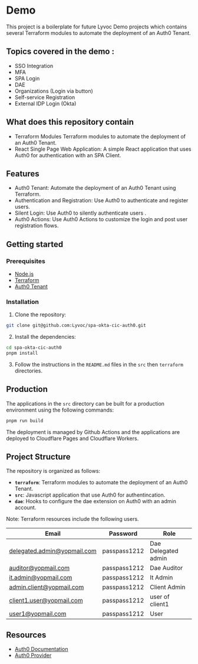 # Demo
This project is a boilerplate for future Lyvoc Demo projects which contains several Terraform modules to automate the deployment of an Auth0 Tenant.

## Topics covered in the demo : 
- SSO Integration 
- MFA
- SPA Login
- DAE
- Organizations (Login via button)
- Self-service Registration 
- External IDP Login (Okta)

## What does this repository contain
- Terraform Modules Terraform modules to automate the deployment of an Auth0 Tenant.
- React Single Page Web Application: A simple React application that uses Auth0 for authentication with an SPA Client.

## Features 
- Auth0 Tenant: Automate the deployment of an Auth0 Tenant using Terraform.
- Authentication and Registration: Use Auth0 to authenticate and register users.
- Silent Login: Use Auth0 to silently authenticate users .
- Auth0 Actions: Use Auth0 Actions to customize the login and post user registration flows.

## Getting started
### Prerequisites
- [Node.js](https://nodejs.org/en/download/package-manager)
- [Terraform](https://developer.hashicorp.com/terraform/tutorials/aws-get-started/install-cli)
- [Auth0 Tenant](https://auth0.com/docs/get-started/auth0-overview/create-tenants)

### Installation

1. Clone the repository:

```bash
git clone git@github.com:Lyvoc/spa-okta-cic-auth0.git
```

2. Install the dependencies:

```bash
cd spa-okta-cic-auth0
pnpm install
```

3. Follow the instructions in the `README.md` files in the `src` then `terraform` directories.

## Production

The applications in the `src` directory can be built for a production environment using the following commands:

```bash
pnpm run build
```

The deployment is managed by Github Actions and the applications are deployed to Cloudflare Pages and Cloudflare Workers.
## Project Structure

The repository is organized as follows:

- **`terraform`**: Terraform modules to automate the deployment of an Auth0 Tenant.
- **`src`**: Javascript application that use Auth0 for authentincation.
- **`dae`**: Hooks to configure the dae extension on Auth0 with an admin account. 

Note: Terraform resources include the following users.

| Email                                 | Password       | Role                |
| ------------------------------------- | -------------- | --------------------|
| delegated.admin@yopmail.com           | passpass$12$12 | Dae Delegated admin |
| auditor@yopmail.com                   | passpass$12$12 | Dae Auditor         |
| it.admin@yopmail.com                  | passpass$12$12 | It Admin            |
| admin.client@yopmail.com              | passpass$12$12 | Client Admin        |
| client1.user@yopmail.com              | passpass$12$12 | user of client1     |
| user1@yopmail.com                     | passpass$12$12 | User                |

## Resources 
- [Auth0 Documentation](https://auth0.com/docs)
- [Auth0 Provider](https://registry.terraform.io/providers/auth0/auth0/latest/docs)